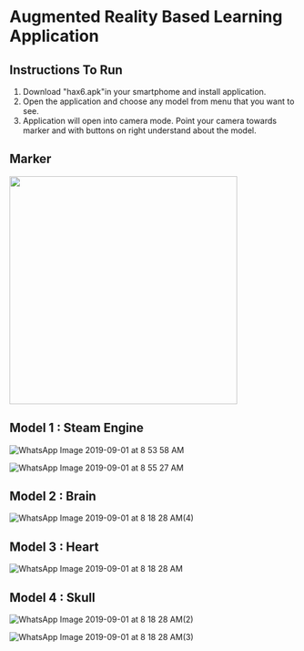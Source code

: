 # Augmented Reality Based Learning Application

## Instructions To Run
1. Download "hax6.apk"in your smartphome and install application.
2. Open the application and choose any model from menu that you want to see.
3. Application will open into camera mode. Point your camera towards marker and with buttons on right understand about the model.

## Marker
<img src="https://user-images.githubusercontent.com/31439780/64071318-57fe7c80-cc95-11e9-8cb8-eb37c206910c.jpg" width="400" />

## Model 1 : Steam Engine
![WhatsApp Image 2019-09-01 at 8 53 58 AM](https://user-images.githubusercontent.com/31439780/64071350-19b58d00-cc96-11e9-92ed-90760b77f2ca.jpeg)

![WhatsApp Image 2019-09-01 at 8 55 27 AM](https://user-images.githubusercontent.com/31439780/64071357-48cbfe80-cc96-11e9-87b8-89cd48650e8f.jpeg)

## Model 2 : Brain
![WhatsApp Image 2019-09-01 at 8 18 28 AM(4)](https://user-images.githubusercontent.com/31439780/64071329-a744ad00-cc95-11e9-860d-9574130ad189.jpeg)

## Model 3 : Heart
![WhatsApp Image 2019-09-01 at 8 18 28 AM](https://user-images.githubusercontent.com/31439780/64071330-a744ad00-cc95-11e9-9826-fd9248ff14f0.jpeg)

## Model 4 : Skull
![WhatsApp Image 2019-09-01 at 8 18 28 AM(2)](https://user-images.githubusercontent.com/31439780/64071364-7022cb80-cc96-11e9-8b7c-042f6675f211.jpeg)

![WhatsApp Image 2019-09-01 at 8 18 28 AM(3)](https://user-images.githubusercontent.com/31439780/64071331-a7dd4380-cc95-11e9-82af-b2aa36009ba7.jpeg) 
